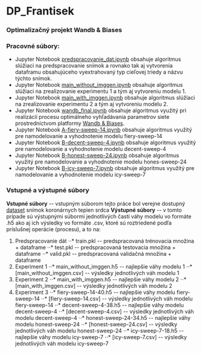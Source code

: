 # DP_Frantisek

### Optimalizačný projekt Wandb & Biases[]()
### Pracovné súbory:
- Jupyter Notebook [predspracovanie_dat.ipynb](https://github.com/IShadowStormI/DP_Frantisek/blob/main/predspracovanie_dat.ipynb) obsahuje algoritmus slúžiaci na predspracovanie snímok a rovnako tak aj vytvorenia dataframu obsahujúceho vyextrahovaný typ cieľovej triedy a názvu týchto snímok.
- Jupyter Notebook [main_without_imggen.ipynb](https://github.com/IShadowStormI/DP_Frantisek/blob/main/model1/main_without_imggen.ipynb) obsahuje algoritmus slúžiaci na zrealizovanie experimentu 1 a tým aj vytvoreniu modelu 1.
- Jupyter Notebook [main_with_imggen.ipynb](https://github.com/IShadowStormI/DP_Frantisek/blob/main/model2/main_with_imggen.ipynb) obsahuje algoritmus slúžiaci na zrealizovanie experimentu 2 a tým aj vytvoreniu modelu 2.
- Jupyter Notebook [wandb_final.ipynb](https://github.com/IShadowStormI/DP_Frantisek/blob/main/wandb/wandb_final.ipynb) obsahuje algoritmus využitý pri realizácií procesu optimálneho vyhľadávania parametrov siete prostredníctvom platformy [Wandb & Biases](https://wandb.ai/site).
- Jupyter Notebook [A-fiery-sweep-14.ipynb](https://github.com/IShadowStormI/DP_Frantisek/blob/main/wandb/fiery-sweep-14/A-fiery-sweep-14.ipynb) obsahuje algoritmus využitý pre namodelovanie a vyhodnotenie modelu fiery-sweep-14
- Jupyter Notebook [B-decent-sweep-4.ipynb](https://github.com/IShadowStormI/DP_Frantisek/blob/main/wandb/decent-sweep-4/B-decent-sweep-4.ipynb) obsahuje algoritmus využitý pre namodelovanie a vyhodnotenie modelu decent-sweep-4
- Jupyter Notebook [B-honest-sweep-24.ipynb](https://github.com/IShadowStormI/DP_Frantisek/blob/main/wandb/honest-sweep-24/B-honest-sweep-24.ipynb) obsahuje algoritmus využitý pre namodelovanie a vyhodnotenie modelu hones-sweep-24
- Jupyter Notebook [B-icy-sweep-7.ipynb](https://github.com/IShadowStormI/DP_Frantisek/blob/main/wandb/icy-sweep-7/B-icy-sweep-7.ipynb) obsahuje algoritmus využitý pre namodelovanie a vyhodnotenie modelu icy-sweep-7

### Vstupné a výstupné súbory
**Vstupné súbory** -- vstupným súborom tejto práce bol verejne dostupný [dataset](https://data.mendeley.com/datasets/fk6rys63h9/1) snímok koronárnych tepien srdca
**Výstupné súbory** -- v tomto prípade sú výstupnými súbormi jednotlivých častí váhy modelu vo formáte .h5 ako aj ich výsledky vo formáte .csv, ktoré sú roztriedené
podľa príslušnej operácie (procesu), a to na:
1. Predspracovanie dát
⋅⋅* train.pkl -- predspracovaná trénovacia množina + dataframe
⋅⋅* test.pkl -- predspracovaná testovacia množina + dataframe
⋅⋅* valid.pkl -- predspracovaná validačná množina + dataframe
2. Experiment 1
⋅⋅* main_without_imggen.h5 -- najlepšie váhy modelu 1
⋅⋅* [main_without_imggen.csv] -- výsledky jednotlivých váh modelu 1
3. Experiment 2
⋅⋅* main_with_imggen.h5 -- najlepšie váhy modelu 2
⋅⋅* [main_with_imggen.csv] -- výsledky jednotlivých váh modelu 2
4. Experiment 3
⋅⋅* fiery-sweep-14-40.h5 -- najlepšie váhy modelu fiery-sweep-14
⋅⋅* [fiery-sweep-14.csv] -- výsledky jednotlivých váh modelu fiery-sweep-14
⋅⋅* decent-sweep-4-38.h5 -- najlepšie váhy modelu decent-sweep-4
⋅⋅* [decent-sweep-4.csv] -- výsledky jednotlivých váh modelu decent-sweep-4
⋅⋅* honest-sweep-24-34.h5 -- najlepšie váhy modelu honest-sweep-24
⋅⋅* [honest-sweep-24.csv] -- výsledky jednotlivých váh modelu honest-sweep-24
⋅⋅* icy-sweep-7-18.h5 -- najlepšie váhy modelu icy-sweep-7
⋅⋅* [icy-sweep-7.csv] -- výsledky jednotlivých váh modelu icy-sweep-7
